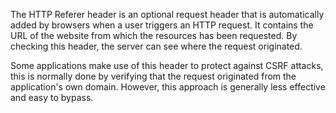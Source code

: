 The HTTP Referer header is an optional request header that is automatically added by browsers when a user triggers an HTTP request. It contains the URL of the website from which the resources has been requested. By checking this header, the server can see where the request originated.

Some applications make use of this header to protect against CSRF attacks, this is normally done by verifying that the request originated from the application's own domain. However, this approach is generally less effective and easy to bypass.
